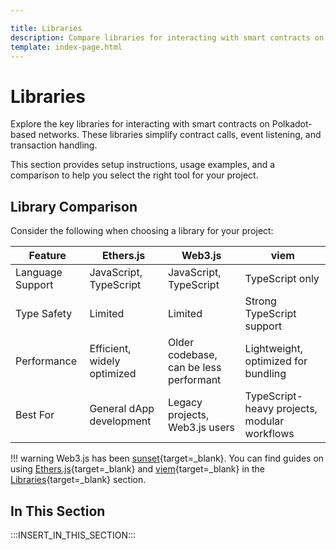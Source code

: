 ```yaml
---

title: Libraries
description: Compare libraries for interacting with smart contracts on Polkadot, including Ethers.js, Web3.js, viem, and their key differences.
template: index-page.html
---
```


# Libraries

Explore the key libraries for interacting with smart contracts on Polkadot-based networks. These libraries simplify contract calls, event listening, and transaction handling.

This section provides setup instructions, usage examples, and a comparison to help you select the right tool for your project.

## Library Comparison

Consider the following when choosing a library for your project:

| Feature          | Ethers.js                   | Web3.js                                | viem                                         |
| ---------------- | --------------------------- | -------------------------------------- | -------------------------------------------- |
| Language Support | JavaScript, TypeScript      | JavaScript, TypeScript                 | TypeScript only                              |
| Type Safety      | Limited                     | Limited                                | Strong TypeScript support                    |
| Performance      | Efficient, widely optimized | Older codebase, can be less performant | Lightweight, optimized for bundling          |
| Best For         | General dApp development    | Legacy projects, Web3.js users         | TypeScript-heavy projects, modular workflows |

!!! warning
    Web3.js has been [sunset](https://blog.chainsafe.io/web3-js-sunset/){target=\_blank}. You can find guides on using [Ethers.js](/develop/smart-contracts/libraries/ethers-js){target=\_blank} and [viem](/develop/smart-contracts/libraries/viem){target=\_blank} in the [Libraries](/develop/smart-contracts/libraries/){target=\_blank} section.

## In This Section

:::INSERT_IN_THIS_SECTION:::
